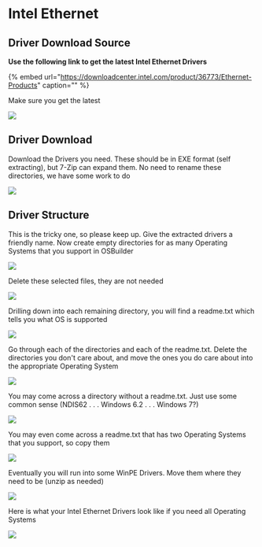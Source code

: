 # Intel Ethernet

## Driver Download Source

**Use the following link to get the latest Intel Ethernet Drivers**

{% embed url="https://downloadcenter.intel.com/product/36773/Ethernet-Products" caption="" %}

Make sure you get the latest

![](../../../.gitbook/assets/image%20%2814%29.png)

## Driver Download

Download the Drivers you need. These should be in EXE format \(self extracting\), but 7-Zip can expand them. No need to rename these directories, we have some work to do

![](../../../.gitbook/assets/image%20%2815%29.png)

## Driver Structure

This is the tricky one, so please keep up. Give the extracted drivers a friendly name. Now create empty directories for as many Operating Systems that you support in OSBuilder

![](../../../.gitbook/assets/image%20%28112%29.png)

Delete these selected files, they are not needed

![](../../../.gitbook/assets/image%20%28152%29.png)

Drilling down into each remaining directory, you will find a readme.txt which tells you what OS is supported

![](../../../.gitbook/assets/image%20%28166%29.png)

Go through each of the directories and each of the readme.txt. Delete the directories you don't care about, and move the ones you do care about into the appropriate Operating System

![](../../../.gitbook/assets/image%20%28104%29.png)

You may come across a directory without a readme.txt. Just use some common sense \(NDIS62 . . . Windows 6.2 . . . Windows 7?\)

![](../../../.gitbook/assets/image%20%2830%29.png)

You may even come across a readme.txt that has two Operating Systems that you support, so copy them

![](../../../.gitbook/assets/image%20%28307%29.png)

Eventually you will run into some WinPE Drivers. Move them where they need to be \(unzip as needed\)

![](../../../.gitbook/assets/image%20%28279%29.png)

Here is what your Intel Ethernet Drivers look like if you need all Operating Systems

![](../../../.gitbook/assets/image%20%2878%29.png)

